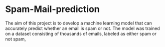 # Spam-Mail-prediction
The aim of this project is to develop a machine learning model that can accurately predict whether an email is spam or not. The model was trained on a dataset consisting of thousands of emails, labeled as either spam or not spam,
